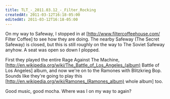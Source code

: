 ```yaml
---
title: TLT_-_2011.03.12_-_Filter_Rocking
createdAt: 2011-03-12T16:18-05:00
editedAt: 2011-03-12T16:18-05:00
---
```


On my way to Safeway, I stopped in at [http://www.filtercoffeehouse.com/ Filter Coffee] to see how they are doing. The nearby Safeway (The Secret Safeway) is closed, but this is still roughly on the way to The Soviet Safeway anyhow. A seat was open so down I plopped.

First they played the entire Rage Against The Machine, [http://en.wikipedia.org/wiki/The_Battle_of_Los_Angeles_(album) Battle of Los Angeles] album, and now we're on to the Ramones with Blitzkrieg Bop. Sounds like they're going to play this [http://en.wikipedia.org/wiki/Ramones_(Ramones_album) whole album] too.

Good music, good mocha. Where was I on my way to again?

